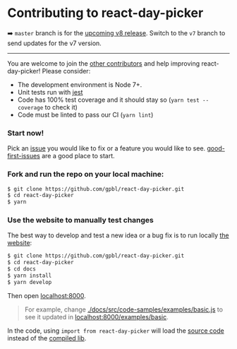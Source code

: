 # Contributing to react-day-picker

➡️ `master` branch is for the [upcoming v8 release](https://github.com/gpbl/react-day-picker/issues/942). Switch to the `v7` branch to send updates for the v7 version.

---

You are welcome to join the
[other contributors](https://github.com/gpbl/react-day-picker/graphs/contributors)
and help improving react-day-picker! Please consider:

* The development environment is Node 7+.
* Unit tests run with [jest](https://facebook.github.io/jest/)
* Code has 100% test coverage and it should stay so (`yarn test --coverage` to check it)
* Code must be linted to pass our CI (`yarn lint`)

### Start now!

Pick an [issue](https://github.com/gpbl/react-day-picker/issues) you would like to fix or a feature you would like to see.
[good-first-issues](https://github.com/gpbl/react-day-picker/issues?q=is%3Aissue+is%3Aopen+label%3A%22good+first+issue%22) are a good place to start.

### Fork and run the repo on your local machine:

```bash
$ git clone https://github.com/gpbl/react-day-picker.git
$ cd react-day-picker
$ yarn
```

### Use the website to manually test changes

The best way to develop and test a new idea or a bug fix is to run locally
[the website](https://react-day-picker.js.org):

```bash
$ git clone https://github.com/gpbl/react-day-picker.git
$ cd react-day-picker
$ cd docs
$ yarn install
$ yarn develop
```

Then open [localhost:8000](http://localhost:8000).

> For example, change
> [./docs/src/code-samples/examples/basic.js](./docs/src/code-samples/examples/basic.js)
> to see it updated in
> [localhost:8000/examples/basic](http://localhost:8000/examples/basic).

In the code, using `import from react-day-picker` will load the
[source code](src) instead of the [compiled lib](lib).
